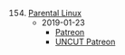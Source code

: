 154. [Parental Linux](https://linuxgamecast.com/2019/01/lwdw-154-parental-linux/)
     * 2019-01-23
        * [Patreon](https://www.patreon.com/posts/lwdw-154-linux-24183413)
        * [UNCUT Patreon](https://www.patreon.com/posts/lwdw-154-uncut-24191109)
